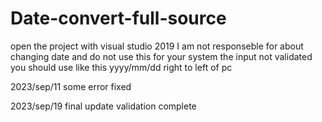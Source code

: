 # Date-convert-full-source
open the project with visual studio 2019
I am not responseble for about changing date and do not use this for your system
the input not validated you should use like 
this  yyyy/mm/dd right to left of pc


2023/sep/11 some error fixed

2023/sep/19 final update 
validation complete
